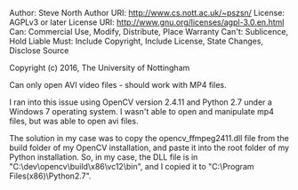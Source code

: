 Author:  Steve North
Author URI:  http://www.cs.nott.ac.uk/~pszsn/
License: AGPLv3 or later
License URI: http://www.gnu.org/licenses/agpl-3.0.en.html
Can: Commercial Use, Modify, Distribute, Place Warranty
Can't: Sublicence, Hold Liable
Must: Include Copyright, Include License, State Changes, Disclose Source

Copyright (c) 2016, The University of Nottingham

Can only open AVI video files - should work with MP4 files.

I ran into this issue using OpenCV version 2.4.11 and Python 2.7 under a Windows 7 operating system. I wasn't able to open and manipulate mp4 files, but was able to open avi files.

The solution in my case was to copy the opencv_ffmpeg2411.dll file from the build folder of my OpenCV installation, and paste it into the root folder of my Python installation. So, in my case, the DLL file is in "C:\dev\opencv\build\x86\vc12\bin", and I copied it to "C:\Program Files(x86)\Python2.7".